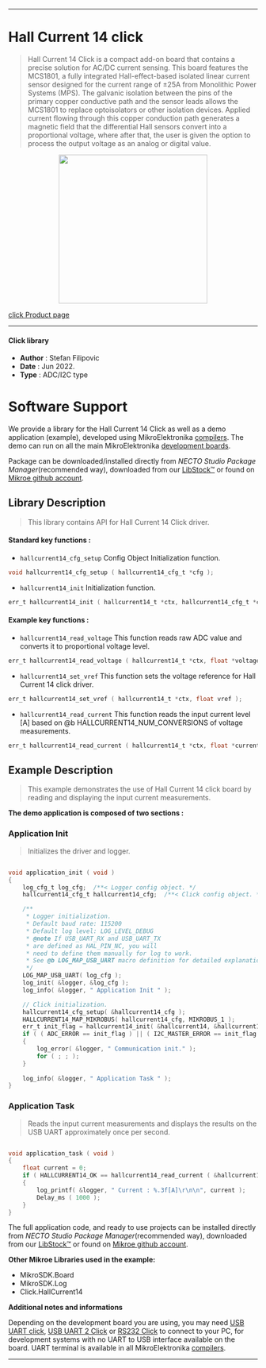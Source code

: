 
---
# Hall Current 14 click

> Hall Current 14 Click is a compact add-on board that contains a precise solution for AC/DC current sensing. This board features the MCS1801, a fully integrated Hall-effect-based isolated linear current sensor designed for the current range of ±25A from Monolithic Power Systems (MPS). The galvanic isolation between the pins of the primary copper conductive path and the sensor leads allows the MCS1801 to replace optoisolators or other isolation devices. Applied current flowing through this copper conduction path generates a magnetic field that the differential Hall sensors convert into a proportional voltage, where after that, the user is given the option to process the output voltage as an analog or digital value.

<p align="center">
  <img src="https://download.mikroe.com/images/click_for_ide/hallcurrent14_click.png" height=300px>
</p>

[click Product page](https://www.mikroe.com/hall-current-14-click)

---


#### Click library

- **Author**        : Stefan Filipovic
- **Date**          : Jun 2022.
- **Type**          : ADC/I2C type


# Software Support

We provide a library for the Hall Current 14 Click
as well as a demo application (example), developed using MikroElektronika
[compilers](https://www.mikroe.com/necto-studio).
The demo can run on all the main MikroElektronika [development boards](https://www.mikroe.com/development-boards).

Package can be downloaded/installed directly from *NECTO Studio Package Manager*(recommended way), downloaded from our [LibStock&trade;](https://libstock.mikroe.com) or found on [Mikroe github account](https://github.com/MikroElektronika/mikrosdk_click_v2/tree/master/clicks).

## Library Description

> This library contains API for Hall Current 14 Click driver.

#### Standard key functions :

- `hallcurrent14_cfg_setup` Config Object Initialization function.
```c
void hallcurrent14_cfg_setup ( hallcurrent14_cfg_t *cfg );
```

- `hallcurrent14_init` Initialization function.
```c
err_t hallcurrent14_init ( hallcurrent14_t *ctx, hallcurrent14_cfg_t *cfg );
```

#### Example key functions :

- `hallcurrent14_read_voltage` This function reads raw ADC value and converts it to proportional voltage level.
```c
err_t hallcurrent14_read_voltage ( hallcurrent14_t *ctx, float *voltage );
```

- `hallcurrent14_set_vref` This function sets the voltage reference for Hall Current 14 click driver.
```c
err_t hallcurrent14_set_vref ( hallcurrent14_t *ctx, float vref );
```

- `hallcurrent14_read_current` This function reads the input current level [A] based on @b HALLCURRENT14_NUM_CONVERSIONS of voltage measurements.
```c
err_t hallcurrent14_read_current ( hallcurrent14_t *ctx, float *current );
```

## Example Description

> This example demonstrates the use of Hall Current 14 click board by reading and displaying the input current measurements.

**The demo application is composed of two sections :**

### Application Init

> Initializes the driver and logger.

```c

void application_init ( void )
{
    log_cfg_t log_cfg;  /**< Logger config object. */
    hallcurrent14_cfg_t hallcurrent14_cfg;  /**< Click config object. */

    /** 
     * Logger initialization.
     * Default baud rate: 115200
     * Default log level: LOG_LEVEL_DEBUG
     * @note If USB_UART_RX and USB_UART_TX 
     * are defined as HAL_PIN_NC, you will 
     * need to define them manually for log to work. 
     * See @b LOG_MAP_USB_UART macro definition for detailed explanation.
     */
    LOG_MAP_USB_UART( log_cfg );
    log_init( &logger, &log_cfg );
    log_info( &logger, " Application Init " );

    // Click initialization.
    hallcurrent14_cfg_setup( &hallcurrent14_cfg );
    HALLCURRENT14_MAP_MIKROBUS( hallcurrent14_cfg, MIKROBUS_1 );
    err_t init_flag = hallcurrent14_init( &hallcurrent14, &hallcurrent14_cfg );
    if ( ( ADC_ERROR == init_flag ) || ( I2C_MASTER_ERROR == init_flag ) )
    {
        log_error( &logger, " Communication init." );
        for ( ; ; );
    }
    
    log_info( &logger, " Application Task " );
}

```

### Application Task

> Reads the input current measurements and displays the results on the USB UART approximately once per second.

```c

void application_task ( void )
{
    float current = 0;
    if ( HALLCURRENT14_OK == hallcurrent14_read_current ( &hallcurrent14, &current ) ) 
    {
        log_printf( &logger, " Current : %.3f[A]\r\n\n", current );
        Delay_ms ( 1000 );
    }
}

```

The full application code, and ready to use projects can be installed directly from *NECTO Studio Package Manager*(recommended way), downloaded from our [LibStock&trade;](https://libstock.mikroe.com) or found on [Mikroe github account](https://github.com/MikroElektronika/mikrosdk_click_v2/tree/master/clicks).

**Other Mikroe Libraries used in the example:**

- MikroSDK.Board
- MikroSDK.Log
- Click.HallCurrent14

**Additional notes and informations**

Depending on the development board you are using, you may need
[USB UART click](https://www.mikroe.com/usb-uart-click),
[USB UART 2 Click](https://www.mikroe.com/usb-uart-2-click) or
[RS232 Click](https://www.mikroe.com/rs232-click) to connect to your PC, for
development systems with no UART to USB interface available on the board. UART
terminal is available in all MikroElektronika
[compilers](https://shop.mikroe.com/compilers).

---

